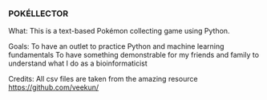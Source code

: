 ### POKÉLLECTOR 

What:
This is a text-based Pokémon collecting game using Python.  

Goals:
To have an outlet to practice Python and machine learning fundamentals
To have something demonstrable for my friends and family to understand what I do as a bioinformaticist

Credits:
All csv files are taken from the amazing resource https://github.com/veekun/
